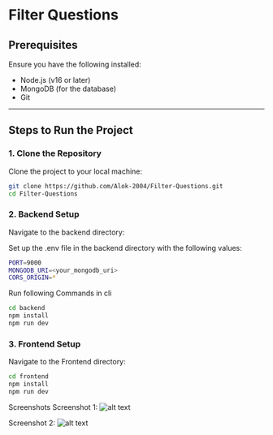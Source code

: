 # Filter Questions
## Prerequisites
Ensure you have the following installed:
- Node.js (v16 or later)
- MongoDB (for the database)
- Git

---

## Steps to Run the Project

### 1. Clone the Repository
Clone the project to your local machine:
```bash
git clone https://github.com/Alok-2004/Filter-Questions.git
cd Filter-Questions
```

### 2. Backend Setup
Navigate to the backend directory:

Set up the .env file in the backend directory with the following values:
```bash
PORT=9000
MONGODB_URI=<your_mongodb_uri>
CORS_ORIGIN=*
```
Run following Commands in cli
```bash
cd backend
npm install
npm run dev
```


### 3. Frontend Setup
Navigate to the Frontend directory:

```bash
cd frontend
npm install
npm run dev
```


Screenshots
Screenshot 1:
![alt text](https://res.cloudinary.com/dodjzv1tm/image/upload/v1738005604/60d75173-19de-4aa9-9bf5-888a9d45405c_hippbe.jpg)

Screenshot 2:
![alt text](https://res.cloudinary.com/dodjzv1tm/image/upload/v1738005677/WhatsApp_Image_2025-01-26_at_12.37.34_AM_yuelyj.jpg)